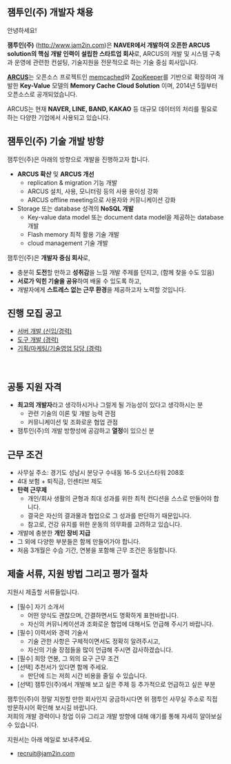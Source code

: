 ## 잼투인(주) 개발자 채용

안녕하세요!

**잼투인(주)** (<http://www.jam2in.com>)은 **NAVER에서 개발하여 오픈한 ARCUS solution의 핵심 개발 인력이 설립한 스타트업 회사**로, ARCUS의 개발 및 시스템 구축과 운영에 관련한 컨설팅, 기술지원을 전문적으로 하는 기술 중심 회사입니다.  

[**ARCUS**](<http://naver.github.io/arcus>)는 오픈소스 프로젝트인 [memcached](<https://memcached.org>)와 [ZooKeeper](<https://zookeeper.apache.org>)를 기반으로 확장하여 개발한 **Key-Value** 모델의 **Memory Cache Cloud Solution** 이며, 2014년 5월부터 오픈소스로 공개되었습니다.

ARCUS는 현재 **NAVER, LINE, BAND, KAKAO** 등 대규모 데이터의 처리를 필요로 하는 다양한 기업에서 사용되고 있습니다.


## 잼투인(주) 기술 개발 방향 

잼투인(주)은 아래의 방향으로 개발을 진행하고자 합니다.

- **ARCUS 확산** 및 **ARCUS 개선**
  - replication & migration 기능 개발
  - ARCUS 설치, 사용, 모니터링 등의 사용 용이성 강화
  - ARCUS offline meeting으로 사용자와 커뮤니케이션 강화
- Storage 또는 database 성격의 **NoSQL 개발**
  - Key-value data model 또는 document data model을 제공하는 database 개발
  - Flash memory 최적 활용 기술 개발
  - cloud management 기술 개발

잼투인(주)은 **개발자 중심 회사**로,

- 충분히 **도전**할 만하고 **성취감**을 느낄 개발 주제를 던지고, (함께 찾을 수도 있음)
- **서로가 익힌 기술을 공유**하여 배울 수 있도록 하고,
- 개발자에게 **스트레스 없는 근무 환경**을 제공하고자 노력할 것입니다.


## 진행 모집 공고
- [서버 개발 (신입/경력)](server_developer_20170918.md)
- [도구 개발 (경력)](tool_developer_170918.md)
- [기획/마케팅/기술영업 담당 (경력)](product_manager_sales_20170918.md)<br><br><br>





## 공통 지원 자격

- **최고의 개발자**라고 생각하시거나 그럴게 될 가능성이 있다고 생각하시는 분
  - 관련 기술의 이론 및 개발 능력 관점
  - 커뮤니케이션 및 조화로운 협업 관점
- 잼투인(주)의 개발 방향성에 공감하고 **열정**이 있으신 분

## 근무 조건

- 사무실 주소: 경기도 성남시 분당구 수내동 16-5 오너스타워 208호
- 4대 보험 + 퇴직금, 인센티브 제도
- **탄력 근무제**
  - 개인/회사 생활의 균형과 최대 성과를 위한 최적 컨디션을 스스로 만들어야 합니다.
  - 결국은 자신의 결과물과 협업으로 그 성과를 판단하기 때문입니다.
  - 참고로, 건강 유지를 위한 운동의 의무화를 고려하고 있습니다.
- 개발에 충분한 **개인 장비 지급**
- 그 외에 다양한 부분들은 함께 만들어가야 합니다.
- 처음 3개월은 수습 기간, 연봉을 포함해 근무 조건은 동일합니다.

## 제출 서류, 지원 방법 그리고 평가 절차

지원시 제출할 서류들입니다.

- [필수] 자기 소개서 
  - 어떤 양식도 괜찮으며, 간결하면서도 명확하게 표현바랍니다.
  - 자신의 커뮤니케이션과 조화로운 협업에 대해서도 언급해 주시기 바랍니다.
- [필수] 이력서와 경력 기술서
  - 기술 관한 사항은 구체적이면서도 정확히 알려주시고,
  - 자신의 기술 장점들을 많이 언급해 주시면 감사하겠습니다.
- [필수] 희망 연봉, 그 외의 요구 근무 조건
- [선택] 추천서가 있다면 함께 주세요. 
  - 판단에 드는 저희 시간 비용을 줄일 수 있습니다. 
- [선택] 잼투인(주)에서 개발해 보고 싶은 주제 등 추가적으로 언급하고 싶은 부분

잼투인(주)이 정말 지원할 만한 회사인지 궁금하시다면 위 잼투인 사무실 주소로 직접 방문하시어 확인해 보시길 바랍니다.  
저희의 개발 경력이나 창업 이유 그리고 개발 방향에 대해 얘기를 통해 자세히 알아보실 수 있습니다.

지원서는 아래 메일로 보내주세요.

- <recruit@jam2in.com>




